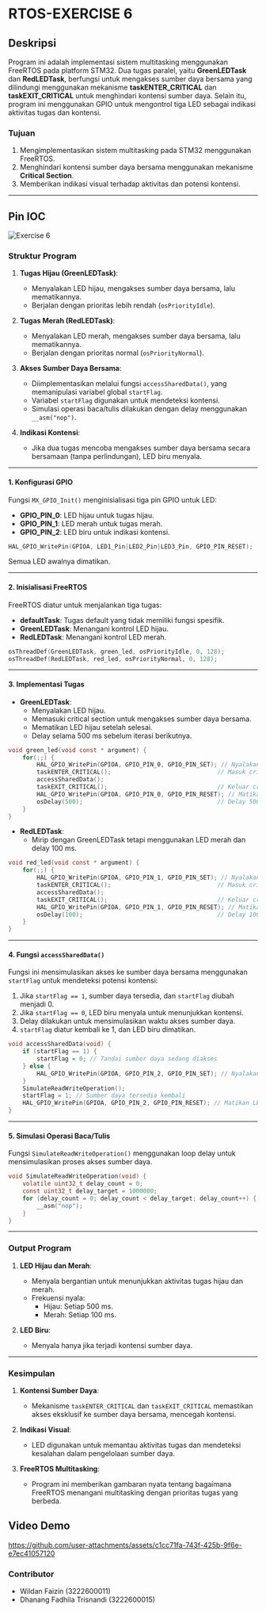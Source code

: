 # RTOS-EXERCISE 6
## Deskripsi
Program ini adalah implementasi sistem multitasking menggunakan FreeRTOS pada platform STM32. Dua tugas paralel, yaitu **GreenLEDTask** dan **RedLEDTask**, berfungsi untuk mengakses sumber daya bersama yang dilindungi menggunakan mekanisme **taskENTER_CRITICAL** dan **taskEXIT_CRITICAL** untuk menghindari kontensi sumber daya. Selain itu, program ini menggunakan GPIO untuk mengontrol tiga LED sebagai indikasi aktivitas tugas dan kontensi.
### **Tujuan**
1. Mengimplementasikan sistem multitasking pada STM32 menggunakan FreeRTOS.
2. Menghindari kontensi sumber daya bersama menggunakan mekanisme **Critical Section**.
3. Memberikan indikasi visual terhadap aktivitas dan potensi kontensi.

---

## Pin IOC
![Exercise 6](https://github.com/user-attachments/assets/45d20600-90d9-4e65-8ad7-d3694e4c801b)
### **Struktur Program**

1. **Tugas Hijau (GreenLEDTask)**:
   - Menyalakan LED hijau, mengakses sumber daya bersama, lalu mematikannya.
   - Berjalan dengan prioritas lebih rendah (`osPriorityIdle`).

2. **Tugas Merah (RedLEDTask)**:
   - Menyalakan LED merah, mengakses sumber daya bersama, lalu mematikannya.
   - Berjalan dengan prioritas normal (`osPriorityNormal`).

3. **Akses Sumber Daya Bersama**:
   - Diimplementasikan melalui fungsi `accessSharedData()`, yang memanipulasi variabel global `startFlag`.
   - Variabel `startFlag` digunakan untuk mendeteksi kontensi.
   - Simulasi operasi baca/tulis dilakukan dengan delay menggunakan `__asm("nop")`.

4. **Indikasi Kontensi**:
   - Jika dua tugas mencoba mengakses sumber daya bersama secara bersamaan (tanpa perlindungan), LED biru menyala.

---


#### **1. Konfigurasi GPIO**

Fungsi `MX_GPIO_Init()` menginisialisasi tiga pin GPIO untuk LED:
- **GPIO_PIN_0**: LED hijau untuk tugas hijau.
- **GPIO_PIN_1**: LED merah untuk tugas merah.
- **GPIO_PIN_2**: LED biru untuk indikasi kontensi.

```c
HAL_GPIO_WritePin(GPIOA, LED1_Pin|LED2_Pin|LED3_Pin, GPIO_PIN_RESET);
```

Semua LED awalnya dimatikan.

---

#### **2. Inisialisasi FreeRTOS**

FreeRTOS diatur untuk menjalankan tiga tugas:
- **defaultTask**: Tugas default yang tidak memiliki fungsi spesifik.
- **GreenLEDTask**: Menangani kontrol LED hijau.
- **RedLEDTask**: Menangani kontrol LED merah.

```c
osThreadDef(GreenLEDTask, green_led, osPriorityIdle, 0, 128);
osThreadDef(RedLEDTask, red_led, osPriorityNormal, 0, 128);
```

---

#### **3. Implementasi Tugas**

- **GreenLEDTask**:
  - Menyalakan LED hijau.
  - Memasuki critical section untuk mengakses sumber daya bersama.
  - Mematikan LED hijau setelah selesai.
  - Delay selama 500 ms sebelum iterasi berikutnya.

```c
void green_led(void const * argument) {
    for(;;) {
        HAL_GPIO_WritePin(GPIOA, GPIO_PIN_0, GPIO_PIN_SET); // Nyalakan LED hijau
        taskENTER_CRITICAL();                              // Masuk critical section
        accessSharedData();
        taskEXIT_CRITICAL();                               // Keluar critical section
        HAL_GPIO_WritePin(GPIOA, GPIO_PIN_0, GPIO_PIN_RESET); // Matikan LED hijau
        osDelay(500);                                      // Delay 500 ms
    }
}
```

- **RedLEDTask**:
  - Mirip dengan GreenLEDTask tetapi menggunakan LED merah dan delay 100 ms.

```c
void red_led(void const * argument) {
    for(;;) {
        HAL_GPIO_WritePin(GPIOA, GPIO_PIN_1, GPIO_PIN_SET); // Nyalakan LED merah
        taskENTER_CRITICAL();                              // Masuk critical section
        accessSharedData();
        taskEXIT_CRITICAL();                               // Keluar critical section
        HAL_GPIO_WritePin(GPIOA, GPIO_PIN_1, GPIO_PIN_RESET); // Matikan LED merah
        osDelay(100);                                      // Delay 100 ms
    }
}
```

---

#### **4. Fungsi `accessSharedData()`**

Fungsi ini mensimulasikan akses ke sumber daya bersama menggunakan `startFlag` untuk mendeteksi potensi kontensi:
1. Jika `startFlag == 1`, sumber daya tersedia, dan `startFlag` diubah menjadi 0.
2. Jika `startFlag == 0`, LED biru menyala untuk menunjukkan kontensi.
3. Delay dilakukan untuk mensimulasikan waktu akses sumber daya.
4. `startFlag` diatur kembali ke 1, dan LED biru dimatikan.

```c
void accessSharedData(void) {
    if (startFlag == 1) {
        startFlag = 0; // Tandai sumber daya sedang diakses
    } else {
        HAL_GPIO_WritePin(GPIOA, GPIO_PIN_2, GPIO_PIN_SET); // Nyalakan LED biru untuk indikasi kontensi
    }
    SimulateReadWriteOperation();
    startFlag = 1; // Sumber daya tersedia kembali
    HAL_GPIO_WritePin(GPIOA, GPIO_PIN_2, GPIO_PIN_RESET); // Matikan LED biru
}
```

---

#### **5. Simulasi Operasi Baca/Tulis**

Fungsi `SimulateReadWriteOperation()` menggunakan loop delay untuk mensimulasikan proses akses sumber daya.

```c
void SimulateReadWriteOperation(void) {
    volatile uint32_t delay_count = 0;
    const uint32_t delay_target = 1000000;
    for (delay_count = 0; delay_count < delay_target; delay_count++) {
        __asm("nop");
    }
}
```

---

### **Output Program**

1. **LED Hijau dan Merah**:
   - Menyala bergantian untuk menunjukkan aktivitas tugas hijau dan merah.
   - Frekuensi nyala:
     - Hijau: Setiap 500 ms.
     - Merah: Setiap 100 ms.

2. **LED Biru**:
   - Menyala hanya jika terjadi kontensi sumber daya.

---

### **Kesimpulan**

1. **Kontensi Sumber Daya**:
   - Mekanisme `taskENTER_CRITICAL` dan `taskEXIT_CRITICAL` memastikan akses eksklusif ke sumber daya bersama, mencegah kontensi.

2. **Indikasi Visual**:
   - LED digunakan untuk memantau aktivitas tugas dan mendeteksi kesalahan dalam pengelolaan sumber daya.

3. **FreeRTOS Multitasking**:
   - Program ini memberikan gambaran nyata tentang bagaimana FreeRTOS menangani multitasking dengan prioritas tugas yang berbeda.

## Video Demo
https://github.com/user-attachments/assets/c1cc71fa-743f-425b-9f6e-e7ec41057120
### Contributor
- Wildan Faizin (3222600011)
- Dhanang Fadhila Trisnandi (3222600015)
